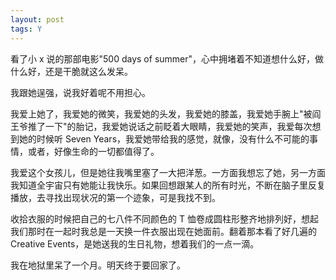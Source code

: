 ```yaml
---
layout: post
tags: Y
---
```


看了小 x 说的那部电影"500 days of summer"，心中拥堵着不知道想什么好，做什么好，还是干脆就这么发呆。

我跟她逞强，说我好着呢不用担心。

我爱上她了，我爱她的微笑，我爱她的头发，我爱她的膝盖，我爱她手腕上"被阎王爷推了一下"的胎记，我爱她说话之前眨着大眼睛，我爱她的笑声，我爱每次想到她的时候听 Seven Years，我爱她带给我的感觉，就像，没有什么不可能的事情，或者，好像生命的一切都值得了。

我爱这个女孩儿，但是她往我嘴里塞了一大把洋葱。一方面我想忘了她，另一方面我知道全宇宙只有她能让我快乐。如果回想跟某人的所有时光，不断在脑子里反复播放，去寻找出现状况的第一个迹象，可是我找不到。

收拾衣服的时候把自己的七八件不同颜色的 T 恤卷成圆柱形整齐地排列好，想起我们那时在一起时我总是一天换一件衣服出现在她面前。翻着那本看了好几遍的 Creative Events，是她送我的生日礼物，想着我们的一点一滴。

我在地狱里呆了一个月。明天终于要回家了。

